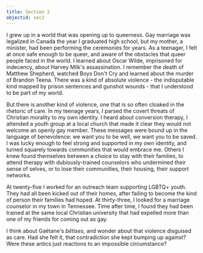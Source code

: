 ```yaml
---
title: Section 2
objectid: sec2
---
```


I grew up in a world that was opening up to queerness. Gay marriage was legalized in Canada the year I graduated high school, but my mother, a minister, had been performing the ceremonies for years.  As a teenager, I felt at once safe enough to be queer, and aware of the obstacles that queer people faced in the world. I learned about Oscar Wilde, imprisoned for indecency, about Harvey Milk's assassination. I remember the death of Matthew Shepherd, watched Boys Don't Cry and learned about the murder of Brandon Teena. There was a kind of absolute violence - the indisputable kind mapped by prison sentences and gunshot wounds - that I understood to be part of my world.

But there is another kind of violence, one that is so often cloaked in the rhetoric of care. In my teenage years, I parsed the covert threats of Christian morality to my own identity. I heard about conversion therapy, I attended a youth group at a local church that made it clear they would not welcome an openly gay member. These messages were bound up in the language of benevolence: we want you to be well, we want you to be saved. I was lucky enough to feel strong and supported in my own identity, and turned squarely towards communities that would embrace me. Others I knew found themselves between a choice to stay with their families, to attend therapy with dubiously-trained counselors who undermined their sense of selves, or to lose their communities, their housing, their support networks.

At twenty-five I worked for an outreach team supporting LGBTQ+ youth.  They had all been kicked out of their homes, after failing to become the kind of person their families had hoped.  At thirty-three, I looked for a marriage counselor in my town in Tennessee.  Time after time, I found they had been trained at the same local Christian university that had expelled more than one of my friends for coming out as gay.

I think about Gaëtane's _bêtises,_ and wonder about that violence disguised as care.  Had she felt it, that contradiction she kept bumping up against?  Were these antics just reactions to an impossible circumstance?
